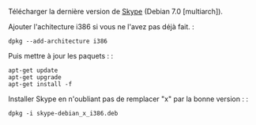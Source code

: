 Télécharger la dernière version de [Skype](http://www.skype.com) (Debian
7.0 \[multiarch\]).

Ajouter l'achitecture i386 si vous ne l'avez pas déjà fait. :

    dpkg --add-architecture i386

Puis mettre à jour les paquets : :

    apt-get update
    apt-get upgrade
    apt-get install -f

Installer Skype en n'oubliant pas de remplacer "x" par la bonne version
: :

    dpkg -i skype-debian_x_i386.deb
